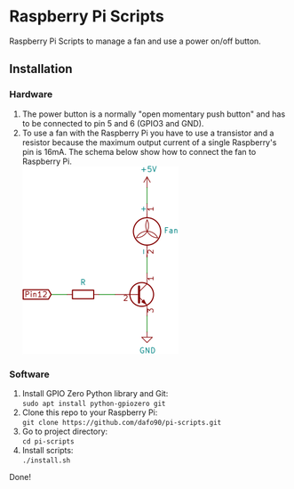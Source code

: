 # Raspberry Pi Scripts

Raspberry Pi Scripts to manage a fan and use a power on/off button.

## Installation

### Hardware

1. The power button is a normally "open momentary push button" and has to be connected to pin 5 and 6 (GPIO3 and GND).
2. To use a fan with the Raspberry Pi you have to use a transistor and a resistor because the maximum output current of a single Raspberry's pin is 16mA. The schema below show how to connect the fan to Raspberry Pi.  
   ![Schema](./fan-connections.svg)

### Software

1. Install GPIO Zero Python library and Git:  
   `sudo apt install python-gpiozero git`
2. Clone this repo to your Raspberry Pi:  
   `git clone https://github.com/dafo90/pi-scripts.git`
3. Go to project directory:  
   `cd pi-scripts`
4. Install scripts:  
   `./install.sh`

Done!
